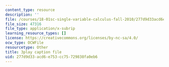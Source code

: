 ```yaml
---
content_type: resource
description: ''
file: /courses/18-01sc-single-variable-calculus-fall-2010/277d9d33acd6e753cc75729838fa0eb6_-MI0b4h3rS0.srt
file_size: 47316
file_type: application/x-subrip
learning_resource_types: []
license: https://creativecommons.org/licenses/by-nc-sa/4.0/
ocw_type: OCWFile
resourcetype: Other
title: 3play caption file
uid: 277d9d33-acd6-e753-cc75-729838fa0eb6
---
```


